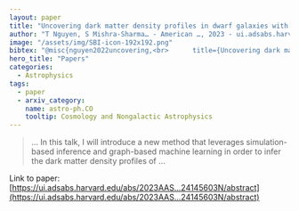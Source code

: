 ```yaml
---
layout: paper
title: "Uncovering dark matter density profiles in dwarf galaxies with simulation-based inference and graph neural networks"
author: "T Nguyen, S Mishra-Sharma… - American …, 2023 - ui.adsabs.harvard.edu"
image: "/assets/img/SBI-icon-192x192.png"
bibtex: "@misc{nguyen2022uncovering,<br>      title={Uncovering dark matter density profiles in dwarf galaxies with graph neural networks}, <br>      author={Tri Nguyen and Siddharth Mishra-Sharma and Reuel Williams and Lina Necib},<br>      year={2022},<br>      eprint={2208.12825},<br>      archivePrefix={arXiv},<br>      primaryClass={astro-ph.CO}<br>}"
hero_title: "Papers"
categories:
  - Astrophysics
tags:
  - paper
  - arxiv_category:
    name: astro-ph.CO
    tooltip: Cosmology and Nongalactic Astrophysics
---
```

>… In this talk, I will introduce a new method that leverages simulation-based inference and graph-based machine learning in order to infer the dark matter density profiles of …

Link to paper: [https://ui.adsabs.harvard.edu/abs/2023AAS...24145603N/abstract](https://ui.adsabs.harvard.edu/abs/2023AAS...24145603N/abstract)


